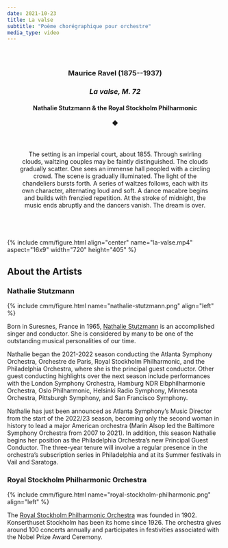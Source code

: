 ```yaml
---
date: 2021-10-23
title: La valse
subtitle: "Poème chorégraphique pour orchestre"
media_type: video
---
```


<div class="shaded-box" markdown="1" style="text-align: center; padding:25px;">

### Maurice Ravel (1875--1937)
### *La valse, M. 72*
#### Nathalie Stutzmann & the Royal Stockholm Philharmonic

◆

<p style="display:inline-block; text-align:left;" >

The setting is an imperial court, about 1855. Through swirling clouds, waltzing couples may
be faintly distinguished. The clouds gradually scatter. One sees an immense hall peopled
with a circling crowd. The scene is gradually illuminated. The light of the chandeliers
bursts forth. A series of waltzes follows, each with its own character, alternating loud and
soft. A dance macabre begins and builds with frenzied repetition. At the stroke of midnight,
the music ends abruptly and the dancers vanish. The dream is over.

</p>

</div>

<br/>

{% include cmm/figure.html align="center" name="la-valse.mp4" aspect="16x9" width="720" height="405" %}

## About the Artists

### Nathalie Stutzmann

{% include cmm/figure.html name="nathalie-stutzmann.png" align="left" %}

Born in Suresnes, France in 1965, [Nathalie
Stutzmann](https://nathaliestutzmann.com) is an accomplished singer and
conductor. She is considered by many to be one of the outstanding musical
personalities of our time.

Nathalie began the 2021-2022 season conducting the Atlanta Symphony Orchestra,
Orchestre de Paris, Royal Stockholm Philharmonic, and the Philadelphia
Orchestra, where she is the principal guest conductor. Other guest conducting
highlights over the next season include performances with the London Symphony
Orchestra, Hamburg NDR Elbphilharmonie Orchestra, Oslo Philharmonic, Helsinki
Radio Symphony, Minnesota Orchestra, Pittsburgh Symphony, and San Francisco
Symphony.

Nathalie has just been announced as Atlanta Symphony’s Music Director from the
start of the 2022/23 season, becoming only the second woman in history to lead
a major American orchestra (Marin Alsop led the Baltimore Symphony Orchestra
from 2007 to 2021). In addition, this season Nathalie begins her position as the
Philadelphia Orchestra’s new Principal Guest Conductor. The three-year tenure
will involve a regular presence in the orchestra’s subscription series in
Philadelphia and at its Summer festivals in Vail and Saratoga.

### Royal Stockholm Philharmonic Orchestra

{% include cmm/figure.html name="royal-stockholm-philharmonic.png" align="left" %}

The [Royal Stockholm Philharmonic
Orchestra](https://www.konserthuset.se/en/royal-stockholm-philharmonic-orchestra/A-world-renowned-orchestra/) 
was founded in 1902. Konserthuset Stockholm has been its home since 1926. The
orchestra gives around 100 concerts annually and participates in festivities
associated with the Nobel Prize Award Ceremony.
